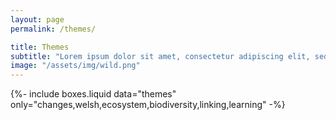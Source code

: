 ```yaml
---
layout: page
permalink: /themes/

title: Themes
subtitle: "Lorem ipsum dolor sit amet, consectetur adipiscing elit, sed do eiusmod tempor incididunt ut labore et dolore magna"
image: "/assets/img/wild.png"
---
```


{%-
        include boxes.liquid
        data="themes"
        only="changes,welsh,ecosystem,biodiversity,linking,learning"
-%}